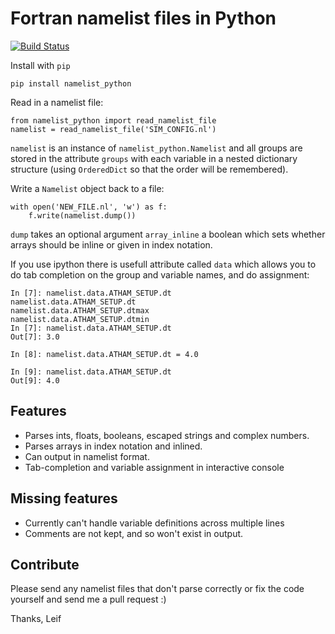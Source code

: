 # Fortran namelist files in Python

[![Build
Status](https://travis-ci.org/leifdenby/namelist_python.svg?branch=master)](https://travis-ci.org/leifdenby/namelist_python)

Install with `pip`

    pip install namelist_python

Read in a namelist file:
```
from namelist_python import read_namelist_file
namelist = read_namelist_file('SIM_CONFIG.nl')
```

`namelist` is an instance of `namelist_python.Namelist` and all groups are
stored in the attribute `groups` with each variable in a nested dictionary
structure (using `OrderedDict` so that the order will be remembered).

Write a `Namelist` object back to a file:
```
with open('NEW_FILE.nl', 'w') as f:
	f.write(namelist.dump())
```

`dump` takes an optional argument `array_inline` a boolean which sets whether
arrays should be inline or given in index notation.

If you use ipython there is usefull attribute called `data` which allows you to
do tab completion on the group and variable names, and do assignment:

```
In [7]: namelist.data.ATHAM_SETUP.dt
namelist.data.ATHAM_SETUP.dt
namelist.data.ATHAM_SETUP.dtmax
namelist.data.ATHAM_SETUP.dtmin
In [7]: namelist.data.ATHAM_SETUP.dt
Out[7]: 3.0

In [8]: namelist.data.ATHAM_SETUP.dt = 4.0

In [9]: namelist.data.ATHAM_SETUP.dt
Out[9]: 4.0
```

## Features
 - Parses ints, floats, booleans, escaped strings and complex numbers.
 - Parses arrays in index notation and inlined.
 - Can output in namelist format.
 - Tab-completion and variable assignment in interactive console

## Missing features
 - Currently can't handle variable definitions across multiple lines
 - Comments are not kept, and so won't exist in output.

## Contribute
Please send any namelist files that don't parse correctly or fix the code
yourself and send me a pull request :)

Thanks,
Leif

